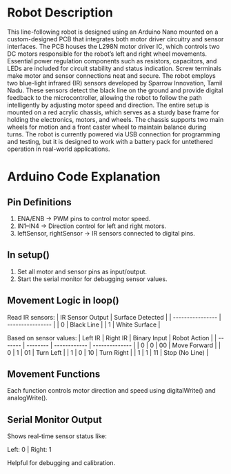 # Robot Description
This line-following robot is designed using an Arduino Nano mounted on a custom-designed PCB that integrates both motor driver circuitry and sensor interfaces. 
The PCB houses the L298N motor driver IC, which controls two DC motors responsible for the robot’s left and right wheel movements.
Essential power regulation components such as resistors, capacitors, and LEDs are included for circuit stability and status indication. 
Screw terminals make motor and sensor connections neat and secure. The robot employs two blue-light infrared (IR) sensors developed by Sparrow Innovation, Tamil Nadu. 
These sensors detect the black line on the ground and provide digital feedback to the microcontroller, allowing the robot to follow the path intelligently by adjusting motor speed and direction.
The entire setup is mounted on a red acrylic chassis, which serves as a sturdy base frame for holding the electronics, motors, and wheels.
The chassis supports two main wheels for motion and a front caster wheel to maintain balance during turns.
The robot is currently powered via USB connection for programming and testing, but it is designed to work with a battery pack for untethered operation in real-world applications.

# Arduino Code Explanation
## Pin Definitions
1. ENA/ENB → PWM pins to control motor speed.
2. IN1–IN4 → Direction control for left and right motors.
3. leftSensor, rightSensor → IR sensors connected to digital pins.

## In setup()
1. Set all motor and sensor pins as input/output.
2. Start the serial monitor for debugging sensor values.

## Movement Logic in loop()
Read IR sensors:
| IR Sensor Output | Surface Detected |
| ---------------- | ---------------- |
| 0                | Black Line       |
| 1                | White Surface    |

Based on sensor values:
| Left IR | Right IR | Binary Input | Robot Action   |
| ------- | -------- | ------------ | -------------- |
| 0       | 0        | 00           | Move Forward   |
| 0       | 1        | 01           | Turn Left      |
| 1       | 0        | 10           | Turn Right     |
| 1       | 1        | 11           | Stop (No Line) |

## Movement Functions
Each function controls motor direction and speed using digitalWrite() and analogWrite().

## Serial Monitor Output
Shows real-time sensor status like:

Left: 0 | Right: 1

Helpful for debugging and calibration.
